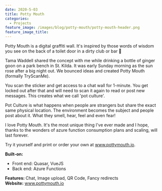 ```yaml
---
date: 2020-5-03
title: Potty Mouth
categories:
  - Projects
feature_image: /images/blog/potty-mouth/potty-mouth-header.png
feature_image_title: 
---
```

<p>
Potty Mouth is a digital graffiti wall. It's inspired by those words of wisdom you see on the back of a toilet door in a dirty club or bar 🚽
</p>
<p>
Tama Waddell shared the concept with me while drinking a bottle of ginger goon on a park bench in St. Kilda. It was early Sunday morning as the sun rose after a big night out. We bounced ideas and created Potty Mouth (formally TryScanMe).
</p>
<p>
You scan the sticker and get access to a chat wall for 1-minute. You get locked out after that and will need to scan it again to read or post new messages. This creates what we call 'pot culture'.
</p>
<p>
Pot Culture is what happens when people are strangers but share the exact same physical location. The environment becomes the subject and people post about it. What they smell, hear, feel and even fear!
</p>
<p>
I love Potty Mouth. It's the most unique thing I've ever made and I hope, thanks to the wonders of azure function consumption plans and scaling, will last forever.
</p>
<p>
Try it yourself and print or order your own at <a href="https://www.pottymouth.io">www.pottymouth.io</a>.
</p>
<strong>Built-on:</strong>
<ul>
  <li>Front end: Quasar, VueJS</li>
  <li>Back end: Azure Functions</li>
</ul>
<strong>Features: </strong>Chat, Image upload, QR Code, Fancy redirects <br />
<strong>Website:</strong> <a href="https://www.pottymouth.io">www.pottymouth.io</a>
